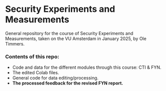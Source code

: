 # Security Experiments and Measurements
General repository for the course of Security Experiments and Measurements, taken on the VU Amsterdam in January 2025, by Ole Timmers.

### Contents of this repo:
- Code and data for the different modules through this course: CTI & FYN.
- The edited Colab files.
- General code for data editing/processing.
- **The processed feedback for the revised FYN report.**
